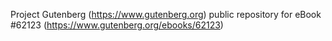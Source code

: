 Project Gutenberg (https://www.gutenberg.org) public repository for eBook #62123 (https://www.gutenberg.org/ebooks/62123)
